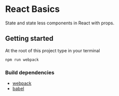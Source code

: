 # React Basics

State and state less components in React with props.

## Getting started

At the root of this project type in your terminal

```bash
npm run webpack
```

### Build dependencies

- [webpack](https://webpack.js.org)
- [babel](https://babeljs.io)